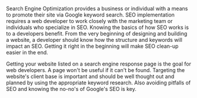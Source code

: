 Search Engine Optimization provides a business or individual with a means to promote their site via Google keyword search. SEO implementation requires a web developer to work closely with the marketing team or individuals who specialize in SEO. Knowing the basics of how SEO works is to a developers benefit. From the very beginning of designing and building a website, a developer should know how the structure and keywords will impact an SEO. Getting it right in the beginning will make SEO clean-up easier in the end. 

Getting your website listed on a search engine response page is the goal for web developers. A page won't be useful if it can't be found. Targeting the website's client base is important and should be well thought out and planned by using the appropriate keyword research. Also avoiding pitfalls of SEO and knowing the no-no's of Google's SEO is key. 
